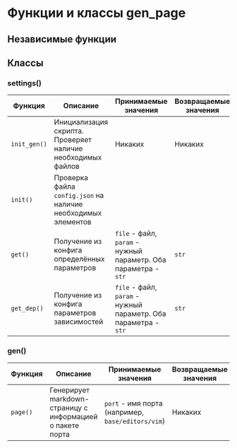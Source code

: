 # Функции и классы gen_page

## Независимые функции

## Классы

### settings()

| Функция | Описание | Принимаемые значения | Возвращаемые значения |
|---------|----------|----------------------|-----------------------|
| `init_gen()` | Инициализация скрипта. Проверяет наличие необходимых файлов | Никаких | Никаких |
| `init()` | Проверка файла `config.json` на наличие необходимых элементов |
| `get()` | Получение из конфига определённых параметров | `file` - файл, `param` - нужный параметр. Оба параметра - `str` | `str` |
| `get_dep()` | Получение из конфига параметров зависимостей | `file` - файл, `param` - нужный параметр. Оба параметра - `str` | `str` |

### gen()

| Функция | Описание | Принимаемые значения | Возвращаемые значения |
|---------|----------|----------------------|-----------------------|
| `page()` | Генерирует markdown-страницу с информацией о пакете порта | `port` - имя порта (например, `base/editors/vim`) | Никаких |
